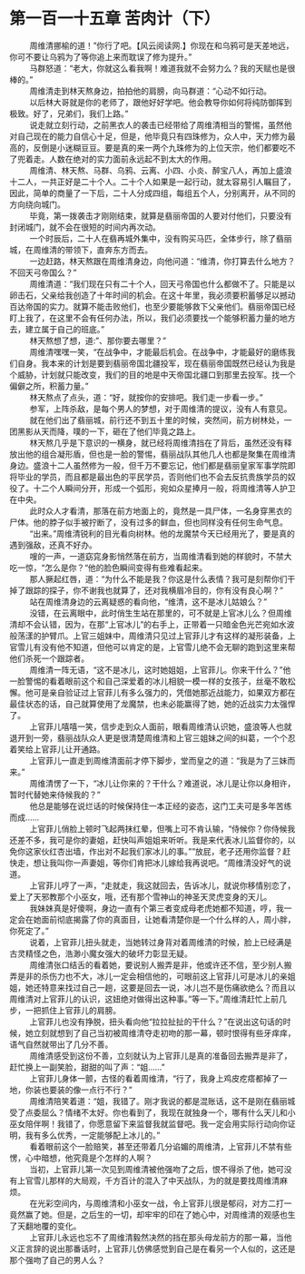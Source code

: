 <h1>第一百一十五章 苦肉计（下）</h1>
<div id="content">&nbsp&nbsp&nbsp&nbsp&nbsp&nbsp&nbsp&nbsp
 周维清挪榆的道！”你行了吧。【风云阅读网.】你现在和乌鸦可是天差地远，你可不要让乌鸦为了等你追上来而耽误了修为提升。”
 <br/>&nbsp&nbsp&nbsp&nbsp&nbsp&nbsp&nbsp&nbsp
 马群怒道：“老大，你就这么看我啊！难道我就不会努力么？我的天赋也是很棒的。”
 <br/>&nbsp&nbsp&nbsp&nbsp&nbsp&nbsp&nbsp&nbsp
 周维清走到林天熬身边，拍拍他的肩膀，向马群道：“心动不如行动。
 <br/>&nbsp&nbsp&nbsp&nbsp&nbsp&nbsp&nbsp&nbsp
 以后林大哥就是你的老师了，跟他好好学吧。他会教导你如何将纯防御挥到极致。好了，兄弟们，我们上路。”
 <br/>&nbsp&nbsp&nbsp&nbsp&nbsp&nbsp&nbsp&nbsp
 说走就立刻行动，之前黑衣人的袭击已经带给了周维清相当的警惕，虽然他对自己现在的能力自信心十足，但是，他毕竟只有四珠修为，众人中，天力修为最高的，反倒是小迷糊豆豆。要是真的来一两个九珠修为的上位天宗，他们都要吃不了兜着走。人数在绝对的实力面前永远起不到太大的作用。
 <br/>&nbsp&nbsp&nbsp&nbsp&nbsp&nbsp&nbsp&nbsp
 周维清、林天熬、马群、乌鸦、云离、小四、小炎、醉宝八人，再加上盛浪十二人，一共正好是二十个人。二十个人如果是一起行动，就太容易引人瞩目了，因此，简单的商量了一下后，二十人分成四组，每组五个人，分别离开，从不同的方向绕向城门。
 <br/>&nbsp&nbsp&nbsp&nbsp&nbsp&nbsp&nbsp&nbsp
 毕竟，第一拨袭击才刚刚结束，就算是翡丽帝国的人要对付他们，只要没有封闭城门，就不会在很短的时间内再次动。
 <br/>&nbsp&nbsp&nbsp&nbsp&nbsp&nbsp&nbsp&nbsp
 一个时辰后，二十人在翡再城外集中，没有购买马匹，全体步行，除了翡丽城，在周维清的带领下，直奔东方而去。
 <br/>&nbsp&nbsp&nbsp&nbsp&nbsp&nbsp&nbsp&nbsp
 一边赶路，林天熬跟在周维清身边，向他问道：“维清，你打算去什么地方？不回天弓帝国么？”
 <br/>&nbsp&nbsp&nbsp&nbsp&nbsp&nbsp&nbsp&nbsp
 周维清道：“我们现在只有二十个人，回天弓帝国也什么都做不了。只能是以卵击石，父亲给我创造了十年时间的机会。在这十年里，我必须要积蓄够足以撼动百达帝国的实力。就算不能击败他们，也至少要能够救下父亲他们。翡丽帝国已经盯上我了，在这里不会有任何办法，所以，我们必须要找一个能够积蓄力量的地方去，建立属于自己的班底。”
 <br/>&nbsp&nbsp&nbsp&nbsp&nbsp&nbsp&nbsp&nbsp
 林天熬想了想，道:”、那你要去哪里？”
 <br/>&nbsp&nbsp&nbsp&nbsp&nbsp&nbsp&nbsp&nbsp
 周维清嘿嘿一笑，“在战争中，才能最后机会。在战争中，才能最好的磨练我们自身。我本来的计划是要到翡丽帝国北疆投军，现在翡丽帝国既然已经认为我是个威胁，计划就只能改变，我们的目的地是中天帝国北疆口到那里去投军。找一个偏僻之所，积蓄力量。”
 <br/>&nbsp&nbsp&nbsp&nbsp&nbsp&nbsp&nbsp&nbsp
 林天熬点了点头，道：“好，就按你的安排吧。我们走一步看一步。”
 <br/>&nbsp&nbsp&nbsp&nbsp&nbsp&nbsp&nbsp&nbsp
 参军，上阵杀敌，是每个男人的梦想，对于周维清的提议，没有人有意见。
 <br/>&nbsp&nbsp&nbsp&nbsp&nbsp&nbsp&nbsp&nbsp
 就在他们出了翡丽城，前行还不到五十里的时候，突然间，前方树林处，一团黑影从天而降，噗的一下，砸在了他们毕竟之路上。
 <br/>&nbsp&nbsp&nbsp&nbsp&nbsp&nbsp&nbsp&nbsp
 林天熬几乎是下意识的一横身，就已经将周维清挡在了背后，虽然还没有释放出他的组合凝形盾，但也是一脸的警惕，翡丽战队其他几人也都是聚集在周维清身边。盛浪十二人虽然修为一般，但千万不要忘记，他们都是翡丽皇家军事学院即将毕业的学员，而且都是最出色的平民学员，否则他们也不会去反抗贵族学员的奴役了。十二个人瞬间分开，形成一个弧形，宛如众星捧月一般，将周维清等人护卫在中央。
 <br/>&nbsp&nbsp&nbsp&nbsp&nbsp&nbsp&nbsp&nbsp
 此时众人才看清，那落在前方地面上的，竟然是一具尸体，一名身穿黑衣的尸体。他的脖子似手被拧断了，没有过多的鲜血，但也同样没有任何生命气息。
 <br/>&nbsp&nbsp&nbsp&nbsp&nbsp&nbsp&nbsp&nbsp
 “出来。”周维清锐利的目光看向树林。他的龙魔禁今天已经用光了，要是真的遇到强敌，还真不好办。
 <br/>&nbsp&nbsp&nbsp&nbsp&nbsp&nbsp&nbsp&nbsp
 嗖的一声，一道窈窕身影悄然落在前方，当周维清看到她的样貌时，不禁大吃一惊，“怎么是你？“他的脸色瞬间变得有些难看起来。
 <br/>&nbsp&nbsp&nbsp&nbsp&nbsp&nbsp&nbsp&nbsp
 那人撅起红唇，道：“为什么不能是我？你这是什么表情？我可是刻帮你们干掉了跟踪的探子，你不谢我也就算了，还对我横眉冷目的，你有没有良心啊？”
 <br/>&nbsp&nbsp&nbsp&nbsp&nbsp&nbsp&nbsp&nbsp
 站在周维清身边的云离疑惑的看向他，“维清，这不是冰儿姑娘么？”
 <br/>&nbsp&nbsp&nbsp&nbsp&nbsp&nbsp&nbsp&nbsp
 没错，在云离眼中，此时俏生生站在那里的，可不就是上官冰儿么？但周维清却不会认错，因为，在那“上官冰儿”的右手上，正带着一只暗金色光芒宛如水波般荡漾的护臂爪。上官三姐妹中，周维清只见过上官菲儿才有这样的凝形装备，上官雪儿有没有他不知道，但他可以肯定的是，上官雪儿绝不会无聊的跑到这里来帮他们杀死一个跟踪者。
 <br/>&nbsp&nbsp&nbsp&nbsp&nbsp&nbsp&nbsp&nbsp
 周维清一阵无语，“这不是冰儿，这时她姐姐，上官菲儿。你来干什么？”他一脸警惕的看着眼前这个和自己深爱着的冰儿相貌一模一样的女孩子，丝毫不敢松懈。他可是亲自验证过上官菲儿有多么强力的，凭借她那近战能力，如果双方都在最佳状态的话，自己就算使用了龙魔禁，也未必能赢得了她，她的近战实力太强悍了。
 <br/>&nbsp&nbsp&nbsp&nbsp&nbsp&nbsp&nbsp&nbsp
 上官菲儿嘻嘻一笑，信步走到众人面前，眼看周维清认识她，盛浪等人也就退开到一旁，翡丽战队众人更是很清楚周维清和上官三姐妹之间的纠葛，一个个忍着笑给上官菲儿让开通路。
 <br/>&nbsp&nbsp&nbsp&nbsp&nbsp&nbsp&nbsp&nbsp
 上官菲儿一直走到周维清面前才停下脚步，堂而皇之的道：“我是为了三妹而来。”
 <br/>&nbsp&nbsp&nbsp&nbsp&nbsp&nbsp&nbsp&nbsp
 周维清愣了一下，“冰儿让你来的？干什么？难道说，冰儿是让你以身相许，暂时代替她来侍候我的？”
 <br/>&nbsp&nbsp&nbsp&nbsp&nbsp&nbsp&nbsp&nbsp
 他总是能够在说烂话的时候保持住一本正经的姿态，这门工夫可是多年苦练而成……
 <br/>&nbsp&nbsp&nbsp&nbsp&nbsp&nbsp&nbsp&nbsp
 上官菲儿俏脸上顿时飞起两抹红晕，但嘴上可不肯认输，“侍候你？你侍候我还差不多，我可是你的妻姐，赶快叫声姐姐来听听。我是来代表冰儿监督你的，以免你这家伙红杏出墙，作出对不起我们家冰儿的事。””放屁，老子还用你监督？赶快走，想让我叫你一声妻姐，等你们肯把冰儿嫁给我再说吧。“周维清没好气的说道。
 <br/>&nbsp&nbsp&nbsp&nbsp&nbsp&nbsp&nbsp&nbsp
 上官菲儿哼了一声，“走就走，我这就回去，告诉冰儿，就说你移情别恋了，爱上了天邪教那个小巫女，哦，还有那个雪神山的神圣天灵虎变身的天儿。
 <br/>&nbsp&nbsp&nbsp&nbsp&nbsp&nbsp&nbsp&nbsp
 我妹妹真是好傻啊，身边一直有个第三者变成母老虎她都不知道，哼，我一定会在她面前彻底揭露了你的真面目，让她看清楚你是一个什么样的人，周小胖，你死定了。”
 <br/>&nbsp&nbsp&nbsp&nbsp&nbsp&nbsp&nbsp&nbsp
 说着，上官菲儿扭头就走，当她转过身背对着周维清的时候，脸上已经满是古灵精怪之色，浩渺小魔女强大的破坏力彰显无疑。
 <br/>&nbsp&nbsp&nbsp&nbsp&nbsp&nbsp&nbsp&nbsp
 周维清张口结舌的看着她，要说别人搬弄是非，他或许还不信，至少别人搬弄是非的杀伤力也不大，冰儿一定会相信他的，可眼前这上官菲儿可是冰儿的亲姐姐，她还特意来找过自己一趟，这要是回去一说，冰儿岂不是伤痛欲绝么？而且以周维清对上官菲儿的认识，这妞绝对做得出这种事。”等一下。”周维清赶忙上前几步，一把抓住上官菲儿的肩膀。
 <br/>&nbsp&nbsp&nbsp&nbsp&nbsp&nbsp&nbsp&nbsp
 上官菲儿也没有挣脱，扭头看向他“拉拉扯扯的干什么？”在说出这句话的时候，她立刻就想到了自己当初被周维清夺走初吻的那一幕，顿时恨得有些牙痒痒，语气自然就带出了几分不善。
 <br/>&nbsp&nbsp&nbsp&nbsp&nbsp&nbsp&nbsp&nbsp
 周维清感受到这份不善，立刻就认为上官菲儿是真的准备回去搬弄是非了，赶忙换上一副笑脸，甜甜的叫了声：“姐……”
 <br/>&nbsp&nbsp&nbsp&nbsp&nbsp&nbsp&nbsp&nbsp
 上官菲儿身体一颤，古怪的看着周维清，“行了，我身上鸡皮疙瘩都掉了一地，你装也要装的像一点行不行？”
 <br/>&nbsp&nbsp&nbsp&nbsp&nbsp&nbsp&nbsp&nbsp
 周维清陪笑着道：“姐，我错了。刚才我说的都是混账话，这不是刚在翡丽城受了点委屈么？情绪不太好。你也看到了，我现在就独身一个，哪有什么天儿和小巫女陪伴啊！我错了，你愿意留下来监督我就监督吧。我一定会用实际行动向你证明，我有多么优秀，一定能够配上冰儿的。”
 <br/>&nbsp&nbsp&nbsp&nbsp&nbsp&nbsp&nbsp&nbsp
 看着眼前这个一脸赔笑，甚至还带着几分谄媚的周维清，上官菲儿不禁有些愣，心中暗想，他究竟是个怎样的人啊？
 <br/>&nbsp&nbsp&nbsp&nbsp&nbsp&nbsp&nbsp&nbsp
 当初，上官菲儿第一次见到周维清被他强吻了之后，恨不得杀了他，她可没有上官雪儿那样的大局观，千方百计的混入了中天战队，为的就是要找周维清麻烦。
 <br/>&nbsp&nbsp&nbsp&nbsp&nbsp&nbsp&nbsp&nbsp
 在光彩空间内，与周维清和小巫女一战，令上官菲儿很是郁闷，对方二打一竟然赢了她。但是，之后生的一切，却牢牢的印在了她心中，对周维清的观感也生了天翻地覆的变化。
 <br/>&nbsp&nbsp&nbsp&nbsp&nbsp&nbsp&nbsp&nbsp
 上官菲儿永远也忘不了周维清毅然决然的挡在那头母龙前方的那一幕，当他义正言辞的说出那番话时，上官菲儿仿佛感觉到自己是在看另一个人似的，这还是那个强吻了自己的男人么？
 <br/>&nbsp&nbsp&nbsp&nbsp&nbsp&nbsp&nbsp&nbsp
 <br/>&nbsp&nbsp&nbsp&nbsp&nbsp&nbsp&nbsp&nbsp
</div>
